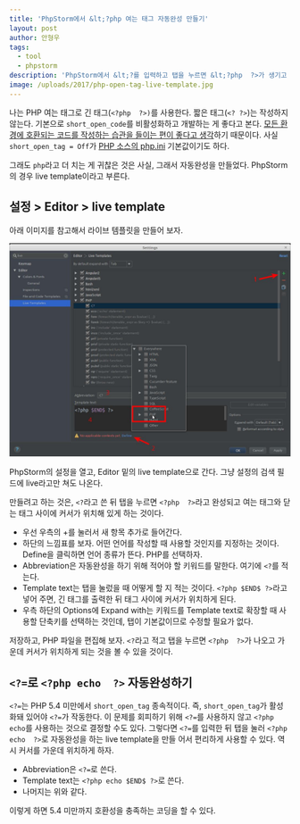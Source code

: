 ```yaml
---
title: 'PhpStorm에서 &lt;?php 여는 태그 자동완성 만들기'
layout: post
author: 안형우
tags: 
  - tool
  - phpstorm 
description: 'PhpStorm에서 &lt;?를 입력하고 탭을 누르면 &lt;?php  ?>가 생기고 그 가운데 커서가 위치하게 만들어 보자'
image: /uploads/2017/php-open-tag-live-template.jpg 
---
```


나는 PHP 여는 태그로 긴 태그(`<?php  ?>)`를 사용한다. 짧은 태그(`<? ?>`)는 작성하지 않는다. 기본으로 `short_open_code`를 비활성화하고 개발하는 게 좋다고 본다. 
[모든 환경에 호환되는 코드를 작성하는 습관을 들이는 편이 좋다고 생각](/2017/04/12/is-it-better-to-use-the-short-open-tag-in-php.html)하기 때문이다.
사실 `short_open_tag = Off`가 [PHP 소스의 php.ini](https://github.com/php/php-src/blob/php-7.1.4/php.ini-production) 기본값이기도 하다.

그래도 `php`라고 더 치는 게 귀찮은 것은 사실, 그래서 자동완성을 만들었다. PhpStorm의 경우 live template이라고 부른다.

## 설정 > Editor > live template

아래 이미지를 참고해서 라이브 템플릿을 만들어 보자.

![](/uploads/2017/php-open-tag-live-template.jpg)

PhpStorm의 설정을 열고, Editor 밑의 live template으로 간다. 그냥 설정의 검색 필드에 live라고만 쳐도 나온다.

만들려고 하는 것은, `<?`라고 쓴 뒤 탭을 누르면 `<?php  ?>`라고 완성되고 여는 태그와 닫는 태그 사이에 커서가 위치해 있게 하는 것이다. 

- 우선 우측의 +를 눌러서 새 항목 추가로 들어간다.
- 하단의 느낌표를 보자. 어떤 언어를 작성할 때 사용할 것인지를 지정하는 것이다. Define을 클릭하면 언어 종류가 뜬다. PHP를 선택하자.
- Abbreviation은 자동완성을 하기 위해 적어야 할 키워드를 말한다. 여기에 `<?`를 적는다.
- Template text는 탭을 눌렀을 때 어떻게 할 지 적는 것이다. `<?php $END$ ?>`라고 넣어 주면, 긴 태그를 출력한 뒤 태그 사이에 커서가 위치하게 된다.
- 우측 하단의 Options에 Expand with는 키워드를 Template text로 확장할 때 사용할 단축키를 선택하는 것인데, 탭이 기본값이므로 수정할 필요가 없다.

저장하고, PHP 파일을 편집해 보자. `<?`라고 적고 탭을 누르면 `<?php  ?>`가 나오고 가운데 커서가 위치하게 되는 것을 볼 수 있을 것이다.


## `<?=`로 `<?php echo  ?>` 자동완성하기

`<?=`는 PHP 5.4 미만에서 `short_open_tag` 종속적이다. 즉, `short_open_tag`가 활성화돼 있어야 `<?=`가 작동한다. 이 문제를 회피하기 위해 `<?=`를 사용하지 않고 `<?php echo`를 사용하는 것으로 결정할 수도 있다. 그렇다면 `<?=`를 입력한 뒤 탭을 눌러 `<?php echo  ?>`로 자동완성을 하는 live template을 만들 어서 편리하게 사용할 수 있다. 역시 커서를 가운데 위치하게 하자.

- Abbreviation은 `<?=`로 쓴다.
- Template text는 `<?php echo $END$ ?>`로 쓴다.
- 나머지는 위와 같다.

이렇게 하면 5.4 미만까지 호환성을 충족하는 코딩을 할 수 있다.
